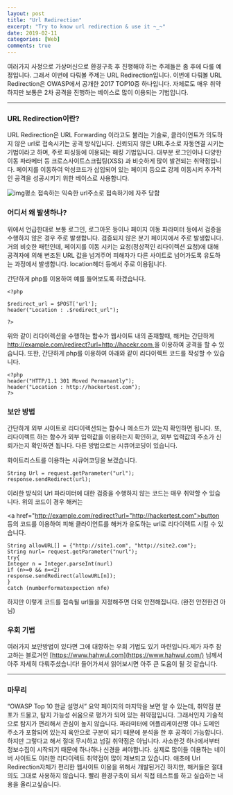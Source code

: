 ```yaml
---
layout: post
title: "Url Redirection"
excerpt: "Try to know url redirection & use it ~_~"
date: 2019-02-11
categories: [Web]
comments: true 
---
```


여러가지 사정으로 가상머신으로 환경구축 후 진행해야 하는 주제들은 좀 후에 다룰 예정입니다. 그래서 이번에 다뤄볼 주제는 URL Redirection입니다. 이번에 다뤄볼 URL Redirection은 OWASP에서 공개한 2017 TOP10중 하나입니다. 자체로도 매우 취약하지만 보통은 2차 공격을 진행하는 베이스로 많이 이용되는 기법입니다. 

------

### URL Redirection이란? 

URL Redirection은 URL Forwarding 이라고도 불리는 기술로, 클라이언트가 의도하지 않은 url로 접속시키는 공격 방식입니다. 신뢰되지 않은 URL주소로 자동연결 시키는 기법이라고 하며, 주로 피싱등에 이용되는 해킹 기법입니다. 대부분 로그인이나 다양한 이동 파라메터 등 크로스사이트스크립팅(XSS) 과 비슷하게 많이 발견되는 취약점입니다. 페이지를 이동하여 악성코드가 삽입되어 있는 페이지 등으로 강제 이동시켜 추가적인 공격을 성공시키기 위한 베이스로 사용합니다.



![img](https://k.kakaocdn.net/dn/5CTi3/btqAnxjLNoZ/1T6XqxAwLuWYt79r9tqeYK/img.png)평소 접속하는 익숙한 url주소로 접속하기에 자주 당함



### 어디서 왜 발생하나? 

위에서 언급한대로 보통 로그인, 로그아웃 등이나 페이지 이동 파라미터 등에서 검증을 수행하지 않은 경우 주로 발생합니다. 검증되지 않은 분기 페이지에서 주로 발생합니다. 거의 비슷한 패턴인데, 페이지를 이동 시키는 요청(정상적인 리다이렉션 요청)에 대해 공격자에 의해 변조된 URL 값을 넘겨주어 피해자가 다른 사이트로 넘어가도록 유도하는 과정에서 발생합니다. location헤더 등에서 주로 이용됩니다.

간단하게 php를 이용하여 예를 들어보도록 하겠습니다.

```
<?php

$redirect_url = $POST['url'];
header("Location : .$redirect_url");

?>
```

위와 같이 리다이렉션을 수행하는 함수가 웹사이트 내의 존재할때, 해커는 간단하게 [http://example.com/redirect?url=http://hacekr.com ](http://example.com/)을 이용하여 공격을 할 수 있습니다.  또한, 간단하게 php를 이용하여 아래와 같이 리다이렉트 코드를 작성할 수 있습니다.

```
<?php
header("HTTP/1.1 301 Moved Permanantly");
header("Location : http://hackertest.com");
?>
```

 

### 보안 방법

간단하게 외부 사이트로 리다이렉션되는 함수나 메소드가 있는지 확인하면 됩니다. 또, 리다이렉트 하는 함수가 외부 입력값을 이용하는지 확인하고, 외부 입력값의 주소가 신뢰가는지 확인하면 됩니다.  다른 방법으로는 시큐어코딩이 있습니다.

화이트리스트를 이용하는 시큐어코딩을 보겠습니다. 

```
String Url = request.getParameter("url");
response.sendRedirect(url);
```

이러한 방식의 Url 파라미터에 대한 검증을 수행하지 않는 코드는 매우 취약할 수 있습니다. 위의 코드이 경우 해커는

<a href="http://example.com/redirect?url="http://hackertest.com">button</a> 등의 코드를 이용하여 피해 클라이언트를 해커가 유도하는 url로 리다이렉트 시킬 수 있습니다. 

```
String allowURL[] = {"http://site1.com", "http://site2.com"};
String nurl= request.getParameter("nurl");
try{  
Integer n = Integer.parseInt(nurl)
if (n>=0 && n=<2)
response.sendRedirect(allowURL[n]);
}
catch (numberformatexpection nfe)
```

하지만 이렇게 코드를 접속될 url들을 지정해주면 더욱 안전해집니다. (완전 안전한건 아님)

### 우회 기법

여러가지 보안방법이 있다면 그에 대항하는 우회 기법도 있기 마련입니다.제가 자주 참고하는 블로거인 [https://www.hahwul.com](https://www.hahwul.com/) 님께서  아주 자세히 다뤄주셨습니다! 들어가셔서 읽어보시면 아주 큰 도움이 될 것 같습니다. 

------

###  

### 마무리

“OWASP Top 10 한글 설명서” 요약 페이지의 마지막을 보면 알 수 있는데, 취약점 분포가 드물고, 탐지 가능성 쉬움으로 평가가 되어 있는 취약점입니다. 그래서인지 기술적으로 탐지가 편리해서 관심이 높지 않습니다. 파라미터에 어플리케이션명 이나 도메인 주소가 포함되어 있는지 육안으로 구분이 되기 때문에 분석을 한 후 공격이 가능합니다. 하지만 그렇다고 해서 절대 무시하고 넘길 취약점은 아닙니다. 사소한것 하나에서부터 정보수집이 시작되기 때문에 하나하나 신경을 써야합니다. 실제로 많이들 이용하는 네이버 사이트도 이러한 리다이렉트 취약점이 많이 제보되고 있습니다. 애초에 Url Redirection자체가 편리한 웹사이트 이용을 위해서 개발된거긴 하지만, 해커들은 절대 의도 그대로 사용하지 않습니다.  빨리 환경구축이 되서 직접 테스트를 하고 실습하는 내용을 올리고싶습니다.